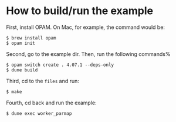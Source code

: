 How to build/run the example
============================

First, install OPAM. On Mac, for example, the command would be:

``` shell
$ brew install opam
$ opam init
```

Second, go to the example dir. Then, run the following commands%

``` shell
$ opam switch create . 4.07.1 --deps-only
$ dune build
```

Third, cd to the `files` and run:

``` shell
$ make
```

Fourth, cd back and run the example:

``` shell
$ dune exec worker_parmap
```
